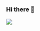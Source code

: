 ### Hi there 👋

<!--
**swapnilbutia05/swapnilbutia05** is a ✨ _special_ ✨ repository because its `README.md` (this file) appears on your GitHub profile.

Here are some ideas to get you started:

- 🔭 I’m currently working on Django
- 🌱 I’m currently learning ...
- 👯 I’m looking to collaborate on ...
- 🤔 I’m looking for help with ...
- 💬 Ask me about ...
- 📫 How to reach me: ...
- 😄 Pronouns: ...
- ⚡ Fun fact: ...
-->


<img src= "https://github-readme-stats.vercel.app/api?username=Swapnil Butia&&show_icons=true&title_color=ffffff&icon_color=bb2acf&text_color=daf7dc&bg_color=151515">
